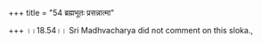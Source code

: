 +++
title = "54 ब्रह्मभूतः प्रसन्नात्मा"

+++
।।18.54।। Sri Madhvacharya did not comment on this sloka.,
